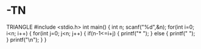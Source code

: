 # -TN
TRIANGLE
#include <stdio.h>
int main()
{
int n;
	scanf("%d",&n);
for(int i=0; i<n; i++)
	{
for(int j=0; j<n; j++)
		{
if(n-1<=i+j)
			{
	printf("* ");
			}
else
			{
	printf("  ");
	}
		printf("\n");
	}
}









